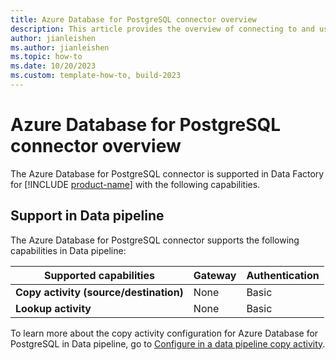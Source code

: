 ```yaml
---
title: Azure Database for PostgreSQL connector overview
description: This article provides the overview of connecting to and using Azure Database for PostgreSQL data in Data Factory.
author: jianleishen
ms.author: jianleishen
ms.topic: how-to
ms.date: 10/20/2023
ms.custom: template-how-to, build-2023
---
```


# Azure Database for PostgreSQL connector overview

The Azure Database for PostgreSQL connector is supported in Data Factory for [!INCLUDE [product-name](../includes/product-name.md)] with the following capabilities.


## Support in Data pipeline

The Azure Database for PostgreSQL connector supports the following capabilities in Data pipeline:

| Supported capabilities | Gateway | Authentication |
| --- | --- | ---|
| **Copy activity (source/destination)** | None | Basic |
| **Lookup activity** | None | Basic |

To learn more about the copy activity configuration for Azure Database for PostgreSQL in Data pipeline, go to [Configure in a data pipeline copy activity](connector-azure-database-for-postgresql-copy-activity.md).